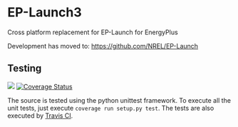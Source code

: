 # EP-Launch3
Cross platform replacement for EP-Launch for EnergyPlus

Development has moved to: https://github.com/NREL/EP-Launch


## Testing 
[![](https://travis-ci.org/JasonGlazer/EP-Launch3.svg?branch=master)](https://travis-ci.org/JasonGlazer/EP-Launch3)
[![Coverage Status](https://coveralls.io/repos/github/JasonGlazer/EP-Launch3/badge.svg?branch=master)](https://coveralls.io/github/JasonGlazer/EP-Launch3?branch=master)

The source is tested using the python unittest framework.  To execute all the unit tests, just execute `coverage run setup.py test`.  The tests are also executed by [Travis CI](https://travis-ci.org/JasonGlazer/EP-Launch3).
